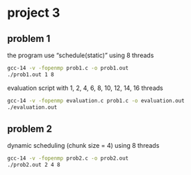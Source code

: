 # project 3

## problem 1
the program use “schedule(static)” using 8 threads
```bash
gcc-14 -v -fopenmp prob1.c -o prob1.out
./prob1.out 1 8
```

evaluation script with 1, 2, 4, 6, 8, 10, 12, 14, 16 threads
```bash
gcc-14 -v -fopenmp evaluation.c prob1.c -o evaluation.out
./evaluation.out
```


## problem 2
dynamic scheduling (chunk size = 4) using 8 threads
```bash
gcc-14 -v -fopenmp prob2.c -o prob2.out
./prob2.out 2 4 8
```
